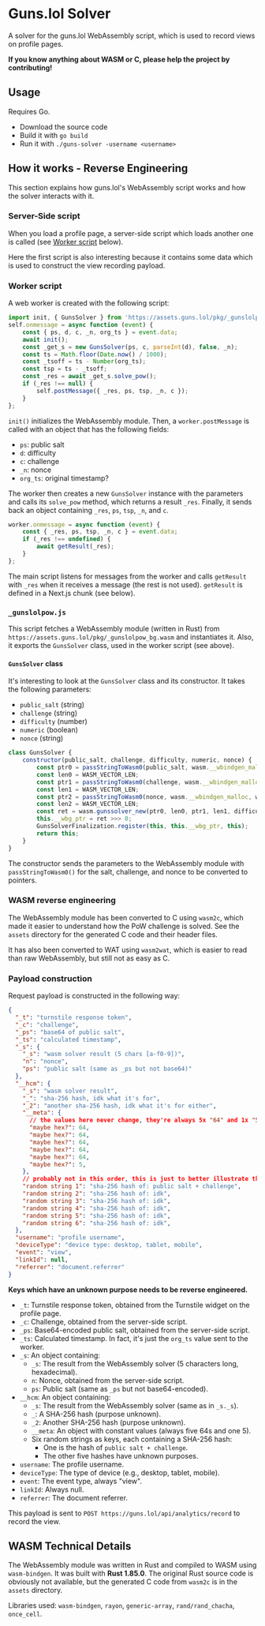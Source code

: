 # Guns.lol Solver

A solver for the guns.lol WebAssembly script, which is used to record views on profile pages.

**If you know anything about WASM or C, please help the project by contributing!**

## Usage

Requires Go.

- Download the source code
- Build it with `go build`
- Run it with `./guns-solver -username <username>`

## How it works - Reverse Engineering

This section explains how guns.lol's WebAssembly script works and how the solver interacts with it.

### Server-Side script

When you load a profile page, a server-side script which loads another one is called (see [Worker script](#worker-script) below).

Here the first script is also interesting because it contains some data which is used to construct the view recording payload.

### Worker script

A web worker is created with the following script:
```js
import init, { GunsSolver } from 'https://assets.guns.lol/pkg/_gunslolpow.js';
self.onmessage = async function (event) {
    const { ps, d, c, _n, org_ts } = event.data;
    await init();
    const _get_s = new GunsSolver(ps, c, parseInt(d), false, _n);
    const ts = Math.floor(Date.now() / 1000);
    const _tsoff = ts - Number(org_ts);
    const tsp = ts - _tsoff;
    const _res = await _get_s.solve_pow();
    if (_res !== null) {
        self.postMessage({ _res, ps, tsp, _n, c });
    }
};
```

`init()` initializes the WebAssembly module.
Then, a `worker.postMessage` is called with an object that has the following fields:
- `ps`: public salt
- `d`: difficulty
- `c`: challenge
- `_n`: nonce
- `org_ts`: original timestamp?

The worker then creates a new `GunsSolver` instance with the parameters and calls its `solve_pow` method, which returns a result `_res`.
Finally, it sends back an object containing `_res`, `ps`, `tsp`, `_n`, and `c`.

```js
worker.onmessage = async function (event) {
    const { _res, ps, tsp, _n, c } = event.data;
    if (_res !== undefined) {
        await getResult(_res);
    }
};
```

The main script listens for messages from the worker and calls `getResult` with `_res` when it receives a message (the rest is not used). `getResult` is defined in a Next.js chunk (see below).

### `_gunslolpow.js`

This script fetches a WebAssembly module (written in Rust) from `https://assets.guns.lol/pkg/_gunslolpow_bg.wasm` and instantiates it.
Also, it exports the `GunsSolver` class, used in the worker script (see above).

#### `GunsSolver` class

It's interesting to look at the `GunsSolver` class and its constructor. It takes the following parameters:
- `public_salt` (string)
- `challenge` (string)
- `difficulty` (number)
- `numeric` (boolean)
- `nonce` (string)

```js
class GunsSolver {
    constructor(public_salt, challenge, difficulty, numeric, nonce) {
        const ptr0 = passStringToWasm0(public_salt, wasm.__wbindgen_malloc, wasm.__wbindgen_realloc);
        const len0 = WASM_VECTOR_LEN;
        const ptr1 = passStringToWasm0(challenge, wasm.__wbindgen_malloc, wasm.__wbindgen_realloc);
        const len1 = WASM_VECTOR_LEN;
        const ptr2 = passStringToWasm0(nonce, wasm.__wbindgen_malloc, wasm.__wbindgen_realloc);
        const len2 = WASM_VECTOR_LEN;
        const ret = wasm.gunssolver_new(ptr0, len0, ptr1, len1, difficulty, numeric, ptr2, len2);
        this.__wbg_ptr = ret >>> 0;
        GunsSolverFinalization.register(this, this.__wbg_ptr, this);
        return this;
    }
}
```

The constructor sends the parameters to the WebAssembly module with `passStringToWasm0()` for the salt, challenge, and nonce to be converted to pointers.

### WASM reverse engineering

The WebAssembly module has been converted to C using `wasm2c`, which made it easier to understand how the PoW challenge is solved. See the `assets` directory for the generated C code and their header files.

It has also been converted to WAT using `wasm2wat`, which is easier to read than raw WebAssembly, but still not as easy as C.

### Payload construction

Request payload is constructed in the following way:
```json
{
  "_t": "turnstile response token",
  "_c": "challenge",
  "_ps": "base64 of public salt",
  "_ts": "calculated timestamp",
  "_s": {
    "_s": "wasm solver result (5 chars [a-f0-9])",
    "n": "nonce",
    "ps": "public salt (same as _ps but not base64)"
  },
  "__hcm": {
    "_s": "wasm solver result",
    "_": "sha-256 hash, idk what it's for",
    "_2": "another sha-256 hash, idk what it's for either",
    "__meta": {
      // the values here never change, they're always 5x "64" and 1x "5"
      "maybe hex?": 64,
      "maybe hex?": 64,
      "maybe hex?": 64,
      "maybe hex?": 64,
      "maybe hex?": 64,
      "maybe hex?": 5,
    },
    // probably not in this order, this is just to better illustrate the structure
    "random string 1": "sha-256 hash of: public salt + challenge",
    "random string 2": "sha-256 hash of: idk",
    "random string 3": "sha-256 hash of: idk",
    "random string 4": "sha-256 hash of: idk",
    "random string 5": "sha-256 hash of: idk",
    "random string 6": "sha-256 hash of: idk",
  },
  "username": "profile username",
  "deviceType": "device type: desktop, tablet, mobile",
  "event": "view",
  "linkId": null,
  "referrer": "document.referrer"
}
```

**Keys which have an unknown purpose needs to be reverse engineered.**
- `_t`: Turnstile response token, obtained from the Turnstile widget on the profile page.
- `_c`: Challenge, obtained from the server-side script.
- `_ps`: Base64-encoded public salt, obtained from the server-side script.
- `_ts`: Calculated timestamp. In fact, it's just the `org_ts` value sent to the worker.
- `_s`: An object containing:
  - `_s`: The result from the WebAssembly solver (5 characters long, hexadecimal).
  - `n`: Nonce, obtained from the server-side script.
  - `ps`: Public salt (same as `_ps` but not base64-encoded).
- `__hcm`: An object containing:
  - `_s`: The result from the WebAssembly solver (same as in `_s._s`).
  - `_`: A SHA-256 hash (purpose unknown).
  - `_2`: Another SHA-256 hash (purpose unknown).
  - `__meta`: An object with constant values (always five 64s and one 5).
  - Six random strings as keys, each containing a SHA-256 hash:
    - One is the hash of `public salt + challenge`.
    - The other five hashes have unknown purposes.
- `username`: The profile username.
- `deviceType`: The type of device (e.g., desktop, tablet, mobile).
- `event`: The event type, always "view".
- `linkId`: Always null.
- `referrer`: The document referrer.

This payload is sent to `POST https://guns.lol/api/analytics/record` to record the view.

## WASM Technical Details

The WebAssembly module was written in Rust and compiled to WASM using `wasm-bindgen`.
It was built with **Rust 1.85.0**.
The original Rust source code is obviously not available, but the generated C code from `wasm2c` is in the `assets` directory.

Libraries used: `wasm-bindgen`, `rayon`, `generic-array`, `rand/rand_chacha`, `once_cell`.